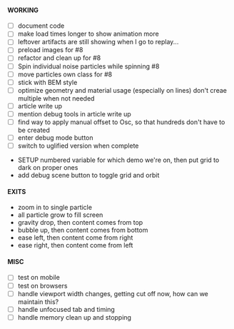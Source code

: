 #### WORKING

- [ ] document code
- [ ] make load times longer to show animation more
- [ ] leftover artifacts are still showing when I go to replay...
- [ ] preload images for #8
- [ ] refactor and clean up for #8
- [ ] Spin individual noise particles while spinning #8
- [ ] move particles own class for #8
- [ ] stick with BEM style
- [ ] optimize geometry and material usage (especially on lines) don't creae multiple when not needed
- [ ] article write up
- [ ] mention debug tools in article write up
- [ ] find way to apply manual offset to Osc, so that hundreds don't have to be created
- [ ] enter debug mode button
- [ ] switch to uglified version when complete

- SETUP numbered variable for which demo we're on, then put grid to dark on proper ones
- add debug scene button to toggle grid and orbit

#### EXITS

- zoom in to single particle
- all particle grow to fill screen
- gravity drop, then content comes from top
- bubble up, then content comes from bottom
- ease left, then content come from right
- ease right, then content come from left

#### MISC

- [ ] test on mobile
- [ ] test on browsers
- [ ] handle viewport width changes, getting cut off now, how can we maintain this?
- [ ] handle unfocused tab and timing
- [ ] handle memory clean up and stopping
